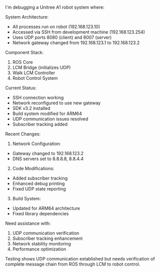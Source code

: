 I'm debugging a Unitree A1 robot system where:

System Architecture:
- All processes run on robot (192.168.123.10)
- Accessed via SSH from development machine (192.168.123.254)
- Uses UDP ports 8080 (client) and 8007 (server)
- Network gateway changed from 192.168.123.1 to 192.168.123.2

Component Stack:
1. ROS Core
2. LCM Bridge (initializes UDP)
3. Walk LCM Controller
4. Robot Control System

Current Status:
- SSH connection working
- Network reconfigured to use new gateway
- SDK v3.2 installed
- Build system modified for ARM64
- UDP communication issues resolved
- Subscriber tracking added

Recent Changes:
1. Network Configuration:
- Gateway changed to 192.168.123.2
- DNS servers set to 8.8.8.8, 8.8.4.4

2. Code Modifications:
- Added subscriber tracking
- Enhanced debug printing
- Fixed UDP state reporting

3. Build System:
- Updated for ARM64 architecture
- Fixed library dependencies

Need assistance with:
1. UDP communication verification
2. Subscriber tracking enhancement
3. Network stability monitoring
4. Performance optimization

Testing shows UDP communication established but needs verification of complete message chain from ROS through LCM to robot control.
